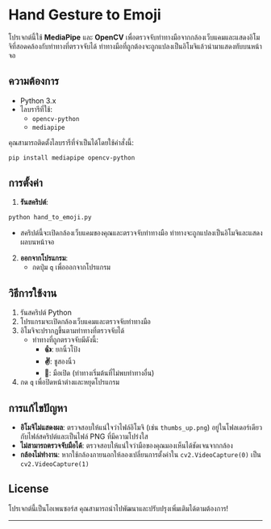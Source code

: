 
# Hand Gesture to Emoji

โปรเจกต์นี้ใช้ **MediaPipe** และ **OpenCV** เพื่อตรวจจับท่าทางมือจากกล้องเว็บแคมและแสดงอิโมจิที่สอดคล้องกับท่าทางที่ตรวจจับได้ ท่าทางมือที่ถูกต้องจะถูกแปลงเป็นอิโมจิแล้วนำมาแสดงทับบนหน้าจอ

## ความต้องการ

- Python 3.x
- ไลบรารีที่ใช้:
  - `opencv-python`
  - `mediapipe`

คุณสามารถติดตั้งไลบรารีที่จำเป็นได้โดยใช้คำสั่งนี้:

```bash
pip install mediapipe opencv-python
```

## การตั้งค่า

1. **รันสคริปต์**:
```bash
python hand_to_emoji.py
```
   - สคริปต์นี้จะเปิดกล้องเว็บแคมของคุณและตรวจจับท่าทางมือ ท่าทางจะถูกแปลงเป็นอิโมจิและแสดงผลบนหน้าจอ

2. **ออกจากโปรแกรม**:
   - กดปุ่ม `q` เพื่อออกจากโปรแกรม

## วิธีการใช้งาน

1. รันสคริปต์ Python
2. โปรแกรมจะเปิดกล้องเว็บแคมและตรวจจับท่าทางมือ
3. อิโมจิจะปรากฏขึ้นตามท่าทางที่ตรวจจับได้
   - ท่าทางที่ถูกตรวจจับมีดังนี้:
     - **👍**: ยกนิ้วโป้ง
     - **✌️**: ชูสองนิ้ว
     - **🤚**: มือเปิด (ท่าทางเริ่มต้นที่ไม่พบท่าทางอื่น)
4. กด `q` เพื่อปิดหน้าต่างและหยุดโปรแกรม

## การแก้ไขปัญหา

- **อิโมจิไม่แสดงผล**: ตรวจสอบให้แน่ใจว่าไฟล์อิโมจิ (เช่น `thumbs_up.png`) อยู่ในโฟลเดอร์เดียวกับไฟล์สคริปต์และเป็นไฟล์ PNG ที่มีความโปร่งใส
- **ไม่สามารถตรวจจับมือได้**: ตรวจสอบให้แน่ใจว่ามือของคุณมองเห็นได้ชัดเจนจากกล้อง
- **กล้องไม่ทำงาน**: หากใช้กล้องภายนอกให้ลองเปลี่ยนการตั้งค่าใน `cv2.VideoCapture(0)` เป็น `cv2.VideoCapture(1)` 

## License

โปรเจกต์นี้เป็นโอเพนซอร์ส คุณสามารถนำไปพัฒนาและปรับปรุงเพิ่มเติมได้ตามต้องการ!

---
